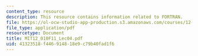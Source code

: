 ```yaml
---
content_type: resource
description: This resource contains information related to FORTRAN.
file: https://ol-ocw-studio-app-production.s3.amazonaws.com/courses/12-010-computational-methods-of-scientific-programming-fall-2011/41323518f446914818e9c79b40fad1f6_MIT12_010F11_Lec04.pdf
file_type: application/pdf
resourcetype: Document
title: MIT12_010F11_Lec04.pdf
uid: 41323518-f446-9148-18e9-c79b40fad1f6
---
```

